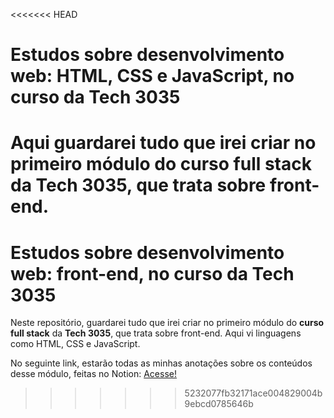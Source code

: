 <<<<<<< HEAD
# Estudos sobre desenvolvimento web: HTML, CSS e JavaScript, no curso da Tech 3035
Aqui guardarei tudo que irei criar no primeiro módulo do **curso full stack** da **Tech 3035**, que trata sobre front-end.
=======
# Estudos sobre desenvolvimento web: front-end, no curso da Tech 3035
Neste repositório, guardarei tudo que irei criar no primeiro módulo do **curso full stack** da **Tech 3035**, que trata sobre front-end. Aqui vi linguagens como HTML, CSS e JavaScript.

No seguinte link, estarão todas as minhas anotações sobre os conteúdos desse módulo, feitas no Notion:
[Acesse!](https://www.notion.so/27f76e350a698003bae1e891cd55c156?v=27f76e350a6980d88c53000cc4671d11&source=copy_link)
>>>>>>> 5232077fb32171ace004829004b9ebcd0785646b
